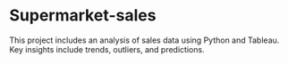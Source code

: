 # Supermarket-sales
This project includes an analysis of sales data using Python and Tableau. Key insights include trends, outliers, and predictions.
